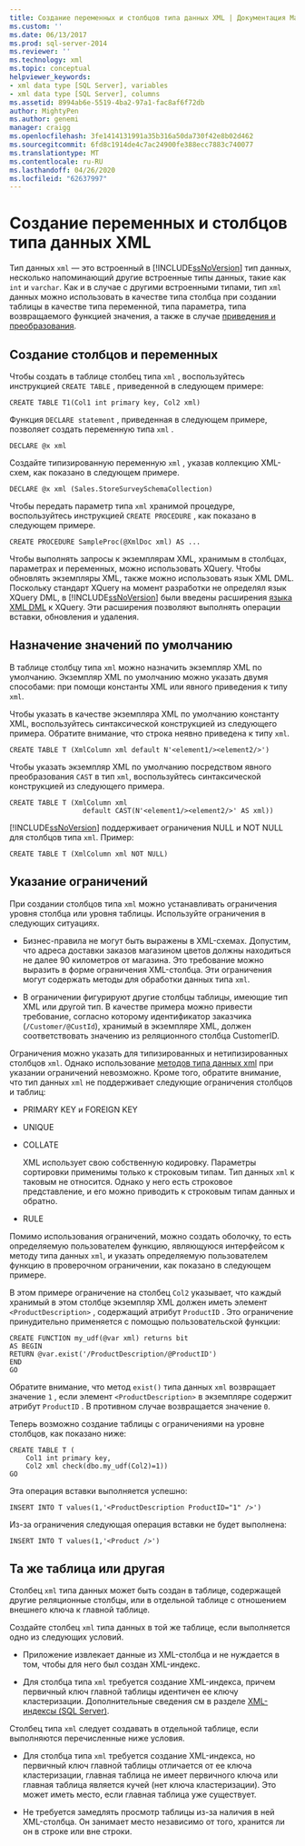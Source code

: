 ```yaml
---
title: Создание переменных и столбцов типа данных XML | Документация Майкрософт
ms.custom: ''
ms.date: 06/13/2017
ms.prod: sql-server-2014
ms.reviewer: ''
ms.technology: xml
ms.topic: conceptual
helpviewer_keywords:
- xml data type [SQL Server], variables
- xml data type [SQL Server], columns
ms.assetid: 8994ab6e-5519-4ba2-97a1-fac8af6f72db
author: MightyPen
ms.author: genemi
manager: craigg
ms.openlocfilehash: 3fe1414131991a35b316a50da730f42e8b02d462
ms.sourcegitcommit: 6fd8c1914de4c7ac24900fe388ecc7883c740077
ms.translationtype: MT
ms.contentlocale: ru-RU
ms.lasthandoff: 04/26/2020
ms.locfileid: "62637997"
---
```

# <a name="create-xml-data-type-variables-and-columns"></a>Создание переменных и столбцов типа данных XML
  Тип данных `xml` — это встроенный в [!INCLUDE[ssNoVersion](../../includes/ssnoversion-md.md)] тип данных, несколько напоминающий другие встроенные типы данных, такие как `int` и `varchar`. Как и в случае с другими встроенными типами, тип `xml` данных можно использовать в качестве типа столбца при создании таблицы в качестве типа переменной, типа параметра, типа возвращаемого функцией значения, а также в случае [приведения и преобразования](/sql/t-sql/functions/cast-and-convert-transact-sql).  
  
## <a name="creating-columns-and-variables"></a>Создание столбцов и переменных  
 Чтобы создать в таблице столбец типа `xml` , воспользуйтесь инструкцией `CREATE TABLE` , приведенной в следующем примере:  
  
```  
CREATE TABLE T1(Col1 int primary key, Col2 xml)   
```  
  
 Функция `DECLARE statement` , приведенная в следующем примере, позволяет создать переменную типа `xml` .  
  
```  
DECLARE @x xml   
```  
  
 Создайте типизированную переменную `xml` , указав коллекцию XML-схем, как показано в следующем примере.  
  
```  
DECLARE @x xml (Sales.StoreSurveySchemaCollection)  
```  
  
 Чтобы передать параметр типа `xml` хранимой процедуре, воспользуйтесь инструкцией `CREATE PROCEDURE` , как показано в следующем примере.  
  
```  
CREATE PROCEDURE SampleProc(@XmlDoc xml) AS ...   
```  
  
 Чтобы выполнять запросы к экземплярам XML, хранимым в столбцах, параметрах и переменных, можно использовать XQuery. Чтобы обновлять экземпляры XML, также можно использовать язык XML DML. Поскольку стандарт XQuery на момент разработки не определял язык XQuery DML, в [!INCLUDE[ssNoVersion](../../includes/ssnoversion-md.md)] были введены расширения [языка XML DML](/sql/t-sql/xml/xml-data-modification-language-xml-dml) к XQuery. Эти расширения позволяют выполнять операции вставки, обновления и удаления.  
  
## <a name="assigning-defaults"></a>Назначение значений по умолчанию  
 В таблице столбцу типа `xml` можно назначить экземпляр XML по умолчанию. Экземпляр XML по умолчанию можно указать двумя способами: при помощи константы XML или явного приведения к типу `xml`.  
  
 Чтобы указать в качестве экземпляра XML по умолчанию константу XML, воспользуйтесь синтаксической конструкцией из следующего примера. Обратите внимание, что строка неявно приведена к типу `xml`.  
  
```  
CREATE TABLE T (XmlColumn xml default N'<element1/><element2/>')  
```  
  
 Чтобы указать экземпляр XML по умолчанию посредством явного преобразования `CAST` в тип `xml`, воспользуйтесь синтаксической конструкцией из следующего примера.  
  
```  
CREATE TABLE T (XmlColumn xml   
                  default CAST(N'<element1/><element2/>' AS xml))  
```  
  
 [!INCLUDE[ssNoVersion](../../includes/ssnoversion-md.md)] поддерживает ограничения NULL и NOT NULL для столбцов типа `xml`. Пример:  
  
```  
CREATE TABLE T (XmlColumn xml NOT NULL)  
```  
  
## <a name="specifying-constraints"></a>Указание ограничений  
 При создании столбцов типа `xml` можно устанавливать ограничения уровня столбца или уровня таблицы. Используйте ограничения в следующих ситуациях.  
  
-   Бизнес-правила не могут быть выражены в XML-схемах. Допустим, что адреса доставки заказов магазином цветов должны находиться не далее 90 километров от магазина. Это требование можно выразить в форме ограничения XML-столбца. Эти ограничения могут содержать методы для обработки данных типа `xml`.  
  
-   В ограничении фигурируют другие столбцы таблицы, имеющие тип XML или другой тип. В качестве примера можно привести требование, согласно которому идентификатор заказчика (`/Customer/@CustId`), хранимый в экземпляре XML, должен соответствовать значению из реляционного столбца CustomerID.  
  
 Ограничения можно указать для типизированных и нетипизированных столбцов `xml`. Однако использование [методов типа данных xml](/sql/t-sql/xml/xml-data-type-methods) при указании ограничений невозможно. Кроме того, обратите внимание, что тип данных `xml` не поддерживает следующие ограничения столбцов и таблиц:  
  
-   PRIMARY KEY и FOREIGN KEY  
  
-   UNIQUE  
  
-   COLLATE  
  
     XML использует свою собственную кодировку. Параметры сортировки применимы только к строковым типам. Тип данных `xml` к таковым не относится. Однако у него есть строковое представление, и его можно приводить к строковым типам данных и обратно.  
  
-   RULE  
  
 Помимо использования ограничений, можно создать оболочку, то есть определяемую пользователем функцию, являющуюся интерфейсом к методу типа данных `xml`, и указать определяемую пользователем функцию в проверочном ограничении, как показано в следующем примере.  
  
 В этом примере ограничение на столбец `Col2` указывает, что каждый хранимый в этом столбце экземпляр XML должен иметь элемент `<ProductDescription>` , содержащий атрибут `ProductID` . Это ограничение принудительно применяется с помощью пользовательской функции:  
  
```  
CREATE FUNCTION my_udf(@var xml) returns bit  
AS BEGIN   
RETURN @var.exist('/ProductDescription/@ProductID')  
END  
GO  
```  
  
 Обратите внимание, что метод `exist()` типа данных `xml` возвращает значение `1` , если элемент `<ProductDescription>` в экземпляре содержит атрибут `ProductID` . В противном случае возвращается значение `0`.  
  
 Теперь возможно создание таблицы с ограничениями на уровне столбцов, как показано ниже:  
  
```  
CREATE TABLE T (  
    Col1 int primary key,   
    Col2 xml check(dbo.my_udf(Col2)=1))  
GO  
```  
  
 Эта операция вставки выполняется успешно:  
  
```  
INSERT INTO T values(1,'<ProductDescription ProductID="1" />')  
```  
  
 Из-за ограничения следующая операция вставки не будет выполнена:  
  
```  
INSERT INTO T values(1,'<Product />')  
```  
  
## <a name="same-or-different-table"></a>Та же таблица или другая  
 Столбец `xml` типа данных может быть создан в таблице, содержащей другие реляционные столбцы, или в отдельной таблице с отношением внешнего ключа к главной таблице.  
  
 Создайте столбец `xml` типа данных в той же таблице, если выполняется одно из следующих условий.  
  
-   Приложение извлекает данные из XML-столбца и не нуждается в том, чтобы для него был создан XML-индекс.  
  
-   Для столбца типа `xml` требуется создание XML-индекса, причем первичный ключ главной таблицы идентичен ее ключу кластеризации. Дополнительные сведения см в разделе [XML-индексы (SQL Server)](xml-indexes-sql-server.md).  
  
 Столбец типа `xml` следует создавать в отдельной таблице, если выполняются перечисленные ниже условия.  
  
-   Для столбца типа `xml` требуется создание XML-индекса, но первичный ключ главной таблицы отличается от ее ключа кластеризации, главная таблица не имеет первичного ключа или главная таблица является кучей (нет ключа кластеризации). Это может иметь место, если главная таблица уже существует.  
  
-   Не требуется замедлять просмотр таблицы из-за наличия в ней XML-столбца. Он занимает место независимо от того, хранится ли он в строке или вне строки.  
  
  
